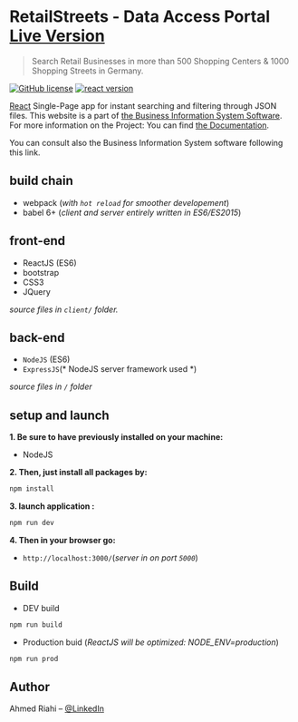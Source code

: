 # RetailStreets - Data Access Portal  [Live Version](https://retailstreet.herokuapp.com/) 
> Search Retail Businesses in more than 500 Shopping Centers & 1000 Shopping Streets in Germany.

[![GitHub license](https://img.shields.io/badge/license-MIT-blue.svg)](https://github.com/facebook/react/blob/master/LICENSE) 
[![react version](https://img.shields.io/npm/v/react.svg?style=flat)](https://www.npmjs.com/package/react)

[React](https://reactjs.org/) Single-Page app for instant searching and filtering through JSON files.
This website is a part of [the Business Information System Software](https://github.com/cygniv404/BIS-software).
For more information on the Project: You can find [the Documentation](https://www.web-profashion.de/Validation%20and%20Analysis%20for%20Business%20Information%20System.pdf).

You can consult also the Business Information System software following this link.
## build chain

 - webpack (*with `hot reload` for smoother developement*)
 - babel 6+ (*client and server entirely written in ES6/ES2015*)

## front-end

 - ReactJS (ES6)
 - bootstrap
 - CSS3
 - JQuery

*source files in `client/` folder.*
## back-end

 - `NodeJS` (ES6) 
 - `ExpressJS`(* NodeJS server framework used *)

*source files in `/` folder*

## setup and launch

**1. Be sure to have previously installed on your machine:**

 - NodeJS 

**2. Then, just install all packages by:**

 ```bash
npm install
 ```

**3. launch application :**

```bash
npm run dev 
```


**4. Then in your browser go:**
 - `http://localhost:3000/`(*server in on port `5000`*)


## Build

- DEV build
```bash
npm run build
```

- Production buid (*ReactJS will be optimized: NODE_ENV=production*)
```bash
npm run prod
```
## Author

Ahmed Riahi – [@LinkedIn](https://www.linkedin.com/in/ahmed-riahi-24011b85/)
